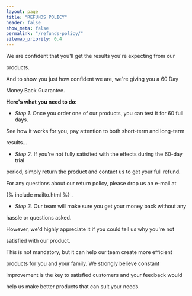 ```yaml
---
layout: page
title: "REFUNDS POLICY"
header: false
show_meta: false
permalink: "/refunds-policy/"
sitemap_priority: 0.4
---
```


We are confident that you'll get the results you're expecting from our 

products.

And to show you just how confident we are, we're giving you a 60 Day 

Money Back Guarantee.

**Here's what you need to do:**

* *Step 1.* Once you order one of our products, you can test it for 60 full days. 

See how it works for you, pay attention to both short-term and long-term 

results...

* *Step 2.* If you're not fully satisfied with the effects during the 60-day trial 

period, simply return the product and contact us to get your full refund.

For any questions about our return policy, please drop us an e-mail at 

{% include mailto.html %} .

* *Step 3.* Our team will make sure you get your money back without any 

hassle or questions asked.

However, we'd highly appreciate it if you could tell us why you're not 

satisfied with our product.

This is not mandatory, but it can help our team create more efficient 

products for you and your family. We strongly believe constant 

improvement is the key to satisfied customers and your feedback would 

help us make better products that can suit your needs.